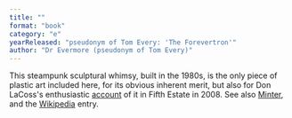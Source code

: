 ```yaml
---
title: ""
format: "book"
category: "e"
yearReleased: "pseudonym of Tom Every: 'The Forevertron'"
author: "Dr Evermore (pseudonym of Tom Every)"
---
```

This steampunk sculptural whimsy, built in the 1980s, is  the only piece of plastic art included here, for its obvious inherent merit, but  also for Don LaCoss's enthusiastic <a href="http://www.fifthestate.org/archive/377-march-2008/power-forevertron/"> account</a> of it in Fifth Estate in 2008. See also <a href="https://web.archive.org/web/20110716033136/http:/archives.secretsofthecity.com/magazine/reporting/rakish-angle/mysteries-dr-evermores-forevertron"> Minter</a>, and the <a href="https://en.wikipedia.org/wiki/Forevertron"> Wikipedia</a> entry.